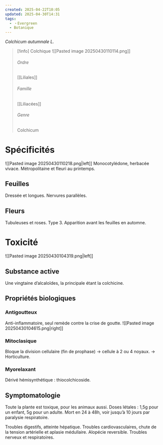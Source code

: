 ```yaml
---
created: 2025-04-22T10:05
updated: 2025-04-30T14:31
tags:
  - ・Evergreen
  - Botanique
---
```

*Colchicum autumnale L.*
>[!info] Colchique
> ![[Pasted image 20250430110114.png]]
> ###### Ordre
> [[Liliales]]
> ###### Famille
> [[Liliacées]]
> ###### Genre
> Colchicum


# Spécificités

![[Pasted image 20250430110218.png|left]]
Monocotylédone, herbacée vivace.
Métropolitaine et fleuri au printemps.
## Feuilles
Dressée et longues.
Nervures parallèles.
## Fleurs
Tubuleuses et roses.
Type 3.
Apparition avant les feuilles en automne.

# Toxicité
![[Pasted image 20250430104319.png|left]]
## Substance active
Une vingtaine d’alcaloïdes, la principale étant la colchicine.

## Propriétés biologiques
### Antigoutteux
Anti-inflammatoire, seul remède contre la crise de goutte.
![[Pasted image 20250430104615.png|right]]
### Mitoclasique
Bloque la division cellulaire (fin de prophase) → cellule à 2 ou 4 noyaux.
→ Horticulture.

### Myorelaxant
Dérivé hémisynthétique : thiocolchicoside.
## Symptomatologie
Toute la plante est toxique, pour les animaux aussi.
Doses létales : 1,5g pour un enfant, 5g pour un adulte.
Mort en 24 à 48h, voir jusqu’à 10 jours par paralysie respiratoire.

Troubles digestifs, atteinte hépatique.
Troubles cardiovasculaires, chute de la tension artérielle et aplasie médullaire.
Alopécie reversible.
Troubles nerveux et respiratoires.